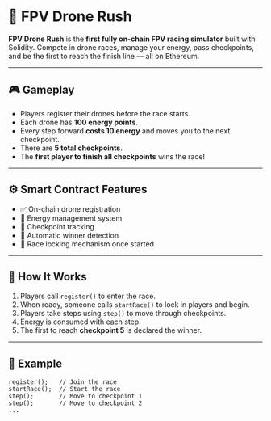 # 🚀 FPV Drone Rush   
     
**FPV Drone Rush** is the **first fully on-chain FPV racing simulator** built with Solidity. Compete in drone races, manage your energy, pass checkpoints, and be the first to reach the finish line — all on Ethereum.
    
---    
 
## 🎮 Gameplay     
 
- Players register their drones before the race starts.  
- Each drone has **100 energy points**.    
- Every step forward **costs 10 energy** and moves you to the next checkpoint.   
- There are **5 total checkpoints**.  
- The **first player to finish all checkpoints** wins the race!   
       
--- 

## ⚙️ Smart Contract Features  

- ✅ On-chain drone registration 
- 🔋 Energy management system  
- 🏁 Checkpoint tracking     
- 👑 Automatic winner detection
- 🛑 Race locking mechanism once started

---   
    
## 🧠 How It Works

1. Players call `register()` to enter the race.
2. When ready, someone calls `startRace()` to lock in players and begin.   
3. Players take steps using `step()` to move through checkpoints.
4. Energy is consumed with each step.
5. The first to reach **checkpoint 5** is declared the winner.

---   

## 🧪 Example

```solidity
register();   // Join the race
startRace();  // Start the race
step();       // Move to checkpoint 1
step();       // Move to checkpoint 2
...
